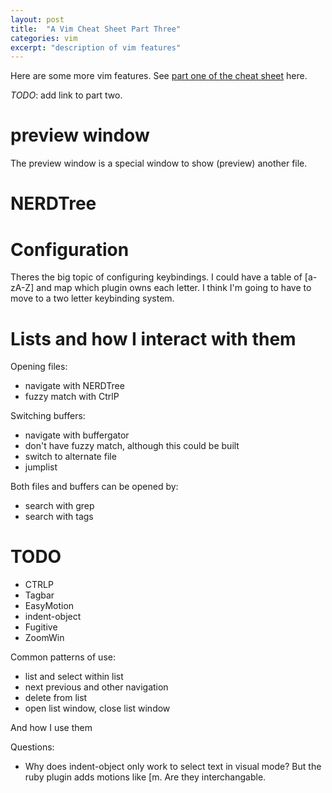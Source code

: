 ```yaml
---
layout: post
title:  "A Vim Cheat Sheet Part Three"
categories: vim
excerpt: "description of vim features"
---
```


Here are some more vim features. See <a href="{{ site.url }}/vim/2013/09/29/vim_cheat_sheet_part_one.html">part one of the cheat sheet</a> here.

*TODO*: add link to part two.

# preview window

The preview window is a special window to show (preview) another file.

# NERDTree

# Configuration

Theres the big topic of configuring keybindings. I could have a table of
<leader>[a-zA-Z] and map which plugin owns each letter. I think I'm
going to have to move to a two letter keybinding system.

# Lists and how I interact with them

Opening files:

* navigate with NERDTree
* fuzzy match with CtrlP

Switching buffers:

* navigate with buffergator
* don't have fuzzy match, although this could be built
* switch to alternate file
* jumplist

Both files and buffers can be opened by:

* search with grep
* search with tags

# TODO

* CTRLP
* Tagbar
* EasyMotion
* indent-object
* Fugitive
* ZoomWin

Common patterns of use:
* list and select within list
* next previous and other navigation
* delete from list
* open list window, close list window

And how I use them

Questions:
* Why does indent-object only work to select text in visual mode? But
  the ruby plugin adds motions like [m. Are they interchangable.

